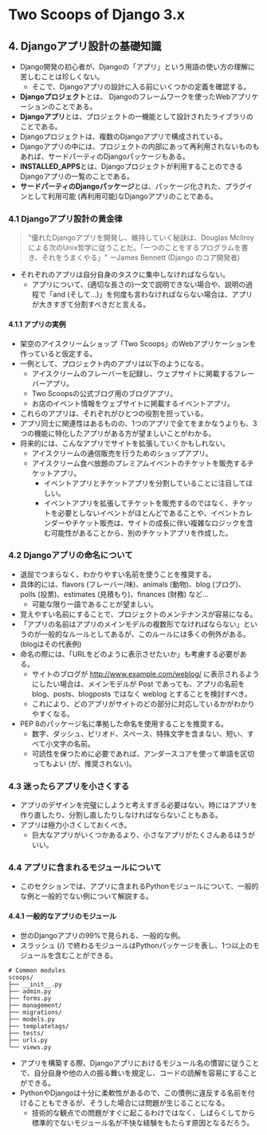 # Two Scoops of Django 3.x

## 4. Djangoアプリ設計の基礎知識
- Django開発の初心者が、Djangoの「アプリ」という用語の使い方の理解に苦しむことは珍しくない。
  - そこで、Djangoアプリの設計に入る前にいくつかの定義を確認する。
- **Djangoプロジェクト**とは、 Djangoのフレームワークを使ったWebアプリケーションのことである。
- **Djangoアプリ**とは、プロジェクトの一機能として設計されたライブラリのことである。
- Djangoプロジェクトは、複数のDjangoアプリで構成されている。
- Djangoアプリの中には、プロジェクトの内部にあって再利用されないものもあれば、サードパーティのDjangoパッケージもある。
- **INSTALLED_APPS**とは、Djangoプロジェクトが利用することのできるDjangoアプリの一覧のことである。
- **サードパーティのDjangoパッケージ**とは、パッケージ化された、プラグインとして利用可能 (再利用可能)なDjangoアプリのことである。

### 4.1 Djangoアプリ設計の黄金律
> "優れたDjangoアプリを開発し、維持していく秘訣は、Douglas McIlroyによる次のUnix哲学に従うことだ。「一つのことをするプログラムを書き、それをうまくやる」"
> ーJames Bennett (Django のコア開発者)

- それぞれのアプリは自分自身のタスクに集中しなければならない。
  - アプリについて、(適切な長さの)一文で説明できない場合や、説明の過程で「and (そして…)」を何度も言わなければならない場合は、アプリが大きすぎて分割すべきだと言える。

#### 4.1.1 アプリの実例
- 架空のアイスクリームショップ「Two Scoops」のWebアプリケーションを作っていると仮定する。
- 一例として、プロジェクト内のアプリは以下のようになる。
  - アイスクリームのフレーバーを記録し、ウェブサイトに掲載するフレーバーアプリ。
  - Two Scoopsの公式ブログ用のブログアプリ。
  - お店のイベント情報をウェブサイトに掲載するイベントアプリ。
- これらのアプリは、それぞれがひとつの役割を担っている。
- アプリ同士に関連性はあるものの、1つのアプリで全てをまかなうよりも、3つの機能に特化したアプリがある方が望ましいことがわかる。
- 将来的には、こんなアプリでサイトを拡張していくかもしれない。
  - アイスクリームの通信販売を行うためのショップアプリ。
  - アイスクリーム食べ放題のプレミアムイベントのチケットを販売するチケットアプリ。
    - イベントアプリとチケットアプリを分割していることに注目してほしい。
    - イベントアプリを拡張してチケットを販売するのではなく、チケットを必要としないイベントがほとんどであることや、イベントカレンダーやチケット販売は、サイトの成長に伴い複雑なロジックを含む可能性があることから、別のチケットアプリを作成した。

### 4.2 Djangoアプリの命名について
- 退屈でつまらなく、わかりやすい名前を使うことを推奨する。
- 具体的には、flavors (フレーバー/味)、animals (動物)、blog (ブログ)、polls (投票)、estimates (見積もり)、finances (財務) など…
  - 可能な限り一語であることが望ましい。
- 覚えやすい名前にすることで、プロジェクトのメンテナンスが容易になる。
- 「アプリの名前はアプリのメインモデルの複数形でなければならない」というのが一般的なルールとしてあるが、このルールには多くの例外がある。(blogはその代表例)
- 命名の際には、「URLをどのように表示させたいか」も考慮する必要がある。
  - サイトのブログが http://www.example.com/weblog/ に表示されるようにしたい場合は、メインモデルが Post であっても、アプリの名前を blog、posts、blogposts ではなく weblog とすることを検討すべき。
  - これにより、どのアプリがサイトのどの部分に対応しているかがわかりやすくなる。
- PEP 8のパッケージ名に準拠した命名を使用することを推奨する。
  - 数字、ダッシュ、ピリオド、スペース、特殊文字を含まない、短い、すべて小文字の名前。
  - 可読性を保つために必要であれば、アンダースコアを使って単語を区切ってもよい (が、推奨されない)。

### 4.3 迷ったらアプリを小さくする
- アプリのデザインを完璧にしようと考えすぎる必要はない。時にはアプリを作り直したり、分割し直したりしなければならないこともある。
- アプリは極力小さくしておくべき。
  - 巨大なアプリがいくつかあるより、小さなアプリがたくさんあるほうがいい。

### 4.4 アプリに含まれるモジュールについて
- このセクションでは、アプリに含まれるPythonモジュールについて、一般的な例と一般的でない例について解説する。

#### 4.4.1 一般的なアプリのモジュール
- 世のDjangoアプリの99%で見られる、一般的な例。
- スラッシュ (/) で終わるモジュールはPythonパッケージを表し、1つ以上のモジュールを含むことができる。

```
# Common modules
scoops/
├── __init__.py
├── admin.py
├── forms.py
├── management/
├── migrations/
├── models.py
├── templatetags/
├── tests/
├── urls.py
└── views.py
```

- アプリを構築する際、Djangoアプリにおけるモジュール名の慣習に従うことで、自分自身や他の人の振る舞いを規定し、コードの読解を容易にすることができる。
- PythonやDjangoは十分に柔軟性があるので、この慣例に違反する名前を付けることもできるが、そうした場合には問題が生じることになる。
  - 技術的な観点での問題がすぐに起こるわけではなく、しばらくしてから標準的でないモジュール名が不快な経験をもたらす原因となるだろう。



